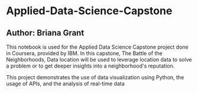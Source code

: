 # Applied-Data-Science-Capstone
## Author: Briana Grant 
This notebook is used for the Applied Data Science Capstone project done in Coursera, provided by IBM. In this capstone, The Battle of the Neighborhoods, Data location will be used to leverage location data to solve a problem or to get deeper insights into a neighborhood's reputation.
 
 This project demonstrates the use of data visualization using Python, the usage of APIs, and the analysis of real-time data
